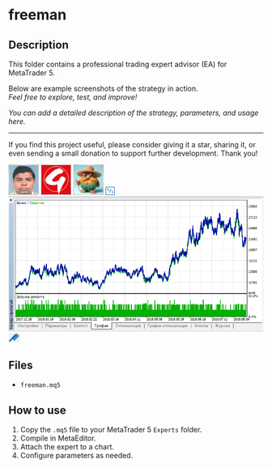 # freeman

## Description
This folder contains a professional trading expert advisor (EA) for MetaTrader 5.

Below are example screenshots of the strategy in action.  
*Feel free to explore, test, and improve!*

*You can add a detailed description of the strategy, parameters, and usage here.*

---

If you find this project useful, please consider giving it a star, sharing it, or even sending a small donation to support further development. Thank you!

![Screenshot](5F1C11EB-0C6E.jpg)
![Screenshot](62820633-2D24.png)
![Screenshot](65d8b5a2-f9d9.jpg)
![Screenshot](Code__1.png)
![Screenshot](freeman.png)
![Screenshot](Styler.png)

## Files
- `freeman.mq5`

## How to use
1. Copy the `.mq5` file to your MetaTrader 5 `Experts` folder.
2. Compile in MetaEditor.
3. Attach the expert to a chart.
4. Configure parameters as needed.
